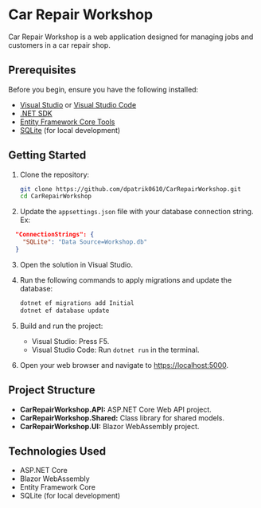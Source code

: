# Car Repair Workshop

Car Repair Workshop is a web application designed for managing jobs and customers in a car repair shop.

## Prerequisites

Before you begin, ensure you have the following installed:

- [Visual Studio](https://visualstudio.microsoft.com/) or [Visual Studio Code](https://code.visualstudio.com/)
- [.NET SDK](https://dotnet.microsoft.com/download)
- [Entity Framework Core Tools](https://docs.microsoft.com/en-us/ef/core/cli/dotnet)
- [SQLite](https://www.sqlite.org/index.html) (for local development)

## Getting Started

1. Clone the repository:

   ```bash
   git clone https://github.com/dpatrik0610/CarRepairWorkshop.git
   cd CarRepairWorkshop
   ```

2. Update the `appsettings.json` file with your database connection string.
Ex:
```json
  "ConnectionStrings": {
    "SQLite": "Data Source=Workshop.db"
  }
```
3. Open the solution in Visual Studio.

4. Run the following commands to apply migrations and update the database:

   ```bash
   dotnet ef migrations add Initial
   dotnet ef database update
   ```

5. Build and run the project:

   - Visual Studio: Press F5.
   - Visual Studio Code: Run `dotnet run` in the terminal.

6. Open your web browser and navigate to [https://localhost:5000](https://localhost:5000).

## Project Structure

- **CarRepairWorkshop.API:** ASP.NET Core Web API project.
- **CarRepairWorkshop.Shared:** Class library for shared models.
- **CarRepairWorkshop.UI:** Blazor WebAssembly project.

## Technologies Used

- ASP.NET Core
- Blazor WebAssembly
- Entity Framework Core
- SQLite (for local development)
